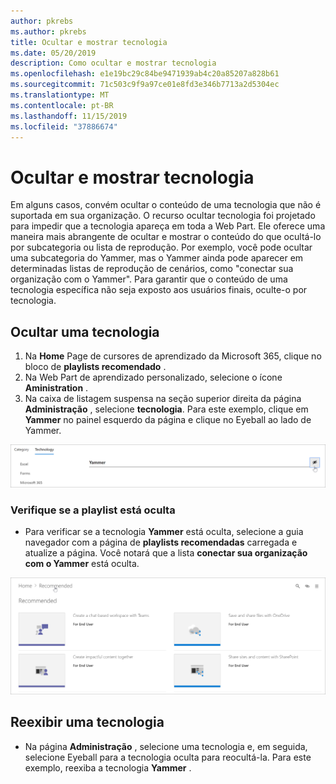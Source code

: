 ```yaml
---
author: pkrebs
ms.author: pkrebs
title: Ocultar e mostrar tecnologia
ms.date: 05/20/2019
description: Como ocultar e mostrar tecnologia
ms.openlocfilehash: e1e19bc29c84be9471939ab4c20a85207a828b61
ms.sourcegitcommit: 71c503c9f9a97ce01e8fd3e346b7713a2d5304ec
ms.translationtype: MT
ms.contentlocale: pt-BR
ms.lasthandoff: 11/15/2019
ms.locfileid: "37886674"
---
```

# <a name="hide-and-show-technology"></a>Ocultar e mostrar tecnologia

Em alguns casos, convém ocultar o conteúdo de uma tecnologia que não é suportada em sua organização. O recurso ocultar tecnologia foi projetado para impedir que a tecnologia apareça em toda a Web Part. Ele oferece uma maneira mais abrangente de ocultar e mostrar o conteúdo do que ocultá-lo por subcategoria ou lista de reprodução. Por exemplo, você pode ocultar uma subcategoria do Yammer, mas o Yammer ainda pode aparecer em determinadas listas de reprodução de cenários, como "conectar sua organização com o Yammer". Para garantir que o conteúdo de uma tecnologia específica não seja exposto aos usuários finais, oculte-o por tecnologia. 

## <a name="hide-a-technology"></a>Ocultar uma tecnologia

1. Na **Home** Page de cursores de aprendizado da Microsoft 365, clique no bloco de **playlists recomendado** .
2. Na Web Part de aprendizado personalizado, selecione o ícone **Aministration** .
3. Na caixa de listagem suspensa na seção superior direita da página **Administração** , selecione **tecnologia**.
Para este exemplo, clique em **Yammer** no painel esquerdo da página e clique no Eyeball ao lado de Yammer.  

![CG-hidetech. png](media/cg-hidetech.png)

### <a name="verify-the-playlist-is-hidden"></a>Verifique se a playlist está oculta
- Para verificar se a tecnologia **Yammer** está oculta, selecione a guia navegador com a página de **playlists recomendadas** carregada e atualize a página. Você notará que a lista **conectar sua organização com o Yammer** está oculta. 

![CG-hidetechrefresh. png](media/cg-hidetechrefresh.png)

## <a name="unhide-a-technology"></a>Reexibir uma tecnologia

- Na página **Administração** , selecione uma tecnologia e, em seguida, selecione Eyeball para a tecnologia oculta para reocultá-la. Para este exemplo, reexiba a tecnologia **Yammer** . 